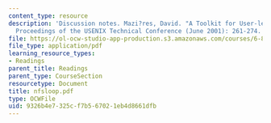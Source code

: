 ```yaml
---
content_type: resource
description: 'Discussion notes. Mazi?res, David. "A Toolkit for User-level File Systems."
  Proceedings of the USENIX Technical Conference (June 2001): 261-274.'
file: https://ol-ocw-studio-app-production.s3.amazonaws.com/courses/6-824-distributed-computer-systems-engineering-spring-2006/9326b4e7325cf7b567021eb4d8661dfb_nfsloop.pdf
file_type: application/pdf
learning_resource_types:
- Readings
parent_title: Readings
parent_type: CourseSection
resourcetype: Document
title: nfsloop.pdf
type: OCWFile
uid: 9326b4e7-325c-f7b5-6702-1eb4d8661dfb
---
```

